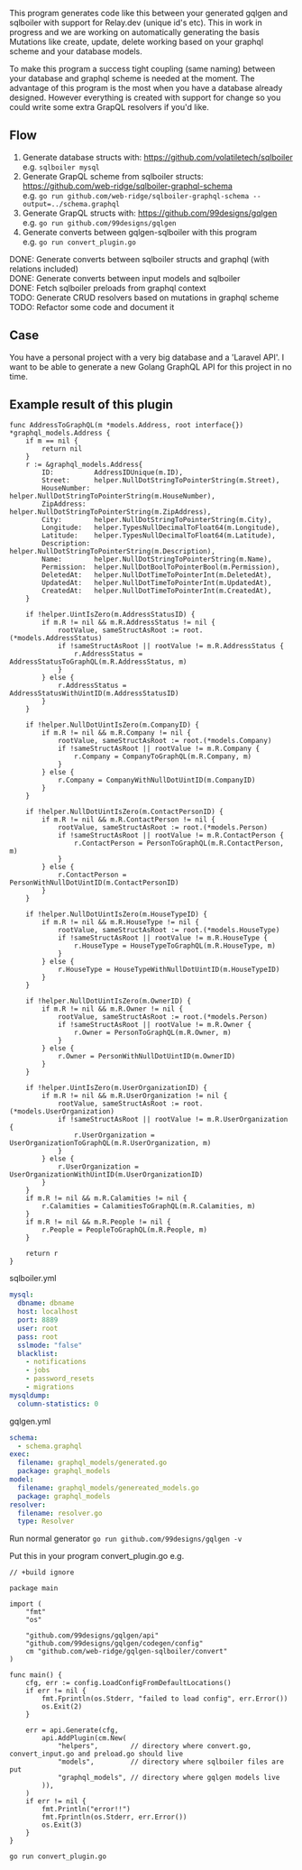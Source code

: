 This program generates code like this between your generated gqlgen and sqlboiler with support for Relay.dev (unique id's etc). This in work in progress and we are working on automatically generating the basis Mutations like create, update, delete working based on your graphql scheme and your database models.

To make this program a success tight coupling (same naming) between your database and graphql scheme is needed at the moment. The advantage of this program is the most when you have a database already designed. However everything is created with support for change so you could write some extra GrapQL resolvers if you'd like.

## Flow

1. Generate database structs with: https://github.com/volatiletech/sqlboiler  
   e.g. `sqlboiler mysql`
2. Generate GrapQL scheme from sqlboiler structs: https://github.com/web-ridge/sqlboiler-graphql-schema  
   e.g. `go run github.com/web-ridge/sqlboiler-graphql-schema --output=../schema.graphql`
3. Generate GrapQL structs with: https://github.com/99designs/gqlgen  
   e.g. `go run github.com/99designs/gqlgen`
4. Generate converts between gqlgen-sqlboiler with this program  
   e.g. `go run convert_plugin.go`

DONE: Generate converts between sqlboiler structs and graphql (with relations included)  
DONE: Generate converts between input models and sqlboiler  
DONE: Fetch sqlboiler preloads from graphql context  
TODO: Generate CRUD resolvers based on mutations in graphql scheme  
TODO: Refactor some code and document it

## Case

You have a personal project with a very big database and a 'Laravel API'. I want to be able to generate a new Golang GraphQL API for this project in no time.

## Example result of this plugin

```golang
func AddressToGraphQL(m *models.Address, root interface{}) *graphql_models.Address {
	if m == nil {
		return nil
	}
	r := &graphql_models.Address{
		ID:          AddressIDUnique(m.ID),
		Street:      helper.NullDotStringToPointerString(m.Street),
		HouseNumber: helper.NullDotStringToPointerString(m.HouseNumber),
		ZipAddress:  helper.NullDotStringToPointerString(m.ZipAddress),
		City:        helper.NullDotStringToPointerString(m.City),
		Longitude:   helper.TypesNullDecimalToFloat64(m.Longitude),
		Latitude:    helper.TypesNullDecimalToFloat64(m.Latitude),
		Description: helper.NullDotStringToPointerString(m.Description),
		Name:        helper.NullDotStringToPointerString(m.Name),
		Permission:  helper.NullDotBoolToPointerBool(m.Permission),
		DeletedAt:   helper.NullDotTimeToPointerInt(m.DeletedAt),
		UpdatedAt:   helper.NullDotTimeToPointerInt(m.UpdatedAt),
		CreatedAt:   helper.NullDotTimeToPointerInt(m.CreatedAt),
	}

	if !helper.UintIsZero(m.AddressStatusID) {
		if m.R != nil && m.R.AddressStatus != nil {
			rootValue, sameStructAsRoot := root.(*models.AddressStatus)
			if !sameStructAsRoot || rootValue != m.R.AddressStatus {
				r.AddressStatus = AddressStatusToGraphQL(m.R.AddressStatus, m)
			}
		} else {
			r.AddressStatus = AddressStatusWithUintID(m.AddressStatusID)
		}
	}

	if !helper.NullDotUintIsZero(m.CompanyID) {
		if m.R != nil && m.R.Company != nil {
			rootValue, sameStructAsRoot := root.(*models.Company)
			if !sameStructAsRoot || rootValue != m.R.Company {
				r.Company = CompanyToGraphQL(m.R.Company, m)
			}
		} else {
			r.Company = CompanyWithNullDotUintID(m.CompanyID)
		}
	}

	if !helper.NullDotUintIsZero(m.ContactPersonID) {
		if m.R != nil && m.R.ContactPerson != nil {
			rootValue, sameStructAsRoot := root.(*models.Person)
			if !sameStructAsRoot || rootValue != m.R.ContactPerson {
				r.ContactPerson = PersonToGraphQL(m.R.ContactPerson, m)
			}
		} else {
			r.ContactPerson = PersonWithNullDotUintID(m.ContactPersonID)
		}
	}

	if !helper.NullDotUintIsZero(m.HouseTypeID) {
		if m.R != nil && m.R.HouseType != nil {
			rootValue, sameStructAsRoot := root.(*models.HouseType)
			if !sameStructAsRoot || rootValue != m.R.HouseType {
				r.HouseType = HouseTypeToGraphQL(m.R.HouseType, m)
			}
		} else {
			r.HouseType = HouseTypeWithNullDotUintID(m.HouseTypeID)
		}
	}

	if !helper.NullDotUintIsZero(m.OwnerID) {
		if m.R != nil && m.R.Owner != nil {
			rootValue, sameStructAsRoot := root.(*models.Person)
			if !sameStructAsRoot || rootValue != m.R.Owner {
				r.Owner = PersonToGraphQL(m.R.Owner, m)
			}
		} else {
			r.Owner = PersonWithNullDotUintID(m.OwnerID)
		}
	}

	if !helper.UintIsZero(m.UserOrganizationID) {
		if m.R != nil && m.R.UserOrganization != nil {
			rootValue, sameStructAsRoot := root.(*models.UserOrganization)
			if !sameStructAsRoot || rootValue != m.R.UserOrganization {
				r.UserOrganization = UserOrganizationToGraphQL(m.R.UserOrganization, m)
			}
		} else {
			r.UserOrganization = UserOrganizationWithUintID(m.UserOrganizationID)
		}
	}
	if m.R != nil && m.R.Calamities != nil {
		r.Calamities = CalamitiesToGraphQL(m.R.Calamities, m)
	}
	if m.R != nil && m.R.People != nil {
		r.People = PeopleToGraphQL(m.R.People, m)
	}

	return r
}
```

sqlboiler.yml

```yaml
mysql:
  dbname: dbname
  host: localhost
  port: 8889
  user: root
  pass: root
  sslmode: "false"
  blacklist:
    - notifications
    - jobs
    - password_resets
    - migrations
mysqldump:
  column-statistics: 0
```

gqlgen.yml

```yaml
schema:
  - schema.graphql
exec:
  filename: graphql_models/generated.go
  package: graphql_models
model:
  filename: graphql_models/genereated_models.go
  package: graphql_models
resolver:
  filename: resolver.go
  type: Resolver
```

Run normal generator
`go run github.com/99designs/gqlgen -v`

Put this in your program convert_plugin.go e.g.

```golang
// +build ignore

package main

import (
	"fmt"
	"os"

	"github.com/99designs/gqlgen/api"
	"github.com/99designs/gqlgen/codegen/config"
	cm "github.com/web-ridge/gqlgen-sqlboiler/convert"
)

func main() {
	cfg, err := config.LoadConfigFromDefaultLocations()
	if err != nil {
		fmt.Fprintln(os.Stderr, "failed to load config", err.Error())
		os.Exit(2)
	}

	err = api.Generate(cfg,
		api.AddPlugin(cm.New(
			"helpers",        // directory where convert.go, convert_input.go and preload.go should live
			"models",         // directory where sqlboiler files are put
			"graphql_models", // directory where gqlgen models live
		)),
	)
	if err != nil {
		fmt.Println("error!!")
		fmt.Fprintln(os.Stderr, err.Error())
		os.Exit(3)
	}
}

```

`go run convert_plugin.go`

